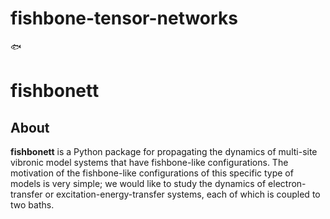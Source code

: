 # fishbone-tensor-networks

🐟


# fishbonett

## About
**fishbonett** is a Python package for propagating the dynamics of multi-site vibronic model systems that have
fishbone-like configurations. The motivation of the fishbone-like configurations of this specific type
of models is very simple; we would like to study the dynamics of electron-transfer or excitation-energy-transfer
systems, each of which is coupled to two baths.
